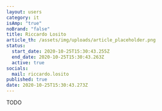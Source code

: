 ```yaml
---
layout: users
category: it
isAmp: "true"
noBrand: "false"
title: Riccardo Losito
article_th: /assets/img/uploads/article_placeholder.png
status:
  start_date: 2020-10-25T15:30:43.255Z
  end_date: 2020-10-25T15:30:43.263Z
  active: true
socials:
  mail: riccardo.losito
published: true
date: 2020-10-25T15:30:43.273Z
---
```

TODO